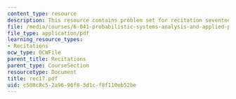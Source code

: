 ```yaml
---
content_type: resource
description: This resource contains problem set for recitation seventeen.
file: /media/courses/6-041-probabilistic-systems-analysis-and-applied-probability-spring-2006/c508c8c52a9696f83d1cf8f110eb52be_rec17.pdf
file_type: application/pdf
learning_resource_types:
- Recitations
ocw_type: OCWFile
parent_title: Recitations
parent_type: CourseSection
resourcetype: Document
title: rec17.pdf
uid: c508c8c5-2a96-96f8-3d1c-f8f110eb52be
---
```

